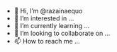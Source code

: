 - 👋 Hi, I’m @razainaequo
- 👀 I’m interested in ...
- 🌱 I’m currently learning ...
- 💞️ I’m looking to collaborate on ...
- 📫 How to reach me ...

<!---
razainaequo/razainaequo is a ✨ special ✨ repository because its `README.md` (this file) appears on your GitHub profile.
You can click the Preview link to take a look at your changes.
--->
